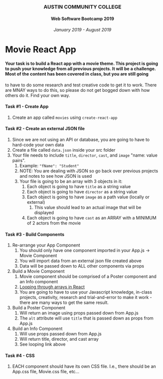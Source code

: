 <center>

### AUSTIN COMMUNITY COLLEGE 
#### Web Software Bootcamp 2019
###### January 2019 - August 2019

</center>

# Movie React App


#### Your task is to build a React app with a movie theme. This project is going to push your knowledge from all previous projects. It will be a challenge. Most of the content has been covered in class, but you are still going
to have to do some research and test creative code to get it to work. There are MNAY ways to do this, so please do not get bogged down with how others do it. Find your own way.


<!-- 
## REQUIREMENTS:

1. You need to have a minimum of 8 different colors that will be used for your boxes.
2. Boxes must be identical in size.
3. All four boxes MUST be displayed in a a single row
4. [Resource Example slides](https://docs.google.com/presentation/d/1NZ8zjzAoX-tfVLF5OZy6C9qQaZ9KMfOpnt-SzDw07Yk/edit?usp=sharing)
 -->

#### Task #1 - Create App

1. Create an app called `movies` using `create-react-app`

#### Task #2 - Create an external JSON file

1. Since we are not using an API or database, you are going to have to hard-code your own data
2. Create a file called `data.json` inside your src folder
3. Your file needs to include `title`, `director`, `cast`, and `image` "name: value pairs".
	1. Example: `"fName": "Student"`
	2. NOTE: You are dealing with JSON so go back over previous projects and notes to see how JSON is used
	3. Your file is going to be an array with 3 objects in it:
		1. Each object is going to have `title` as a string value
		2. Each object is going to have `director` as a string value
		3. Each object is going to have `image` as a path value (locally or external)
			1. This value should lead to an actual image that will be displayed
		4. Each object is going to have `cast` as an ARRAY with a MINIMUM of 2 actors from the movie

#### Task #3 - Build Components

1. Re-arrange your App Component
	1. You should only have one component imported in your App.js -> Movie Component
	2. You will import data from an external json file created above
	3. Data will be passed down to ALL other components via props
2. Build a Movie Component
	1. Movie component should be comprised of a Poster component and an Info component
	2. [Looping through arrays in React](https://stackoverflow.com/questions/29149169/how-to-loop-and-render-elements-in-react-js-without-an-array-of-objects-to-map)
	3. You are going to have to use your Javascript knowledge, in-class projects, creativity, research  and trial-and-error to make it work - there are many ways to get the same result.
3. Build a Poster Component
	1. Will return an image using props passed down from App.js
	2. The `alt` attribute will use `title` that is passed down as props from App.js
4. Build an Info Component
	1. Will use props passed down from App.js
	2. Will return title, director, and cast array
	3. See looping link above
	
#### Task #4 - CSS

1. EACH component should have its own CSS file. I.e., there should be an App.css file, Movie.css file, etc...



